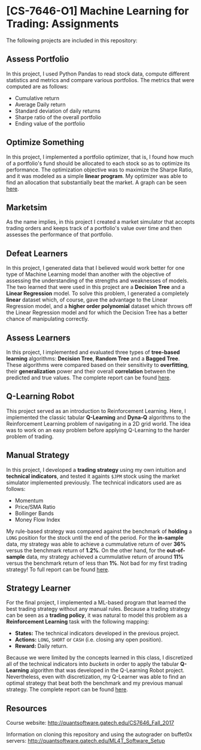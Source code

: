 # [CS-7646-O1] Machine Learning for Trading: Assignments

The following projects are included in this repository:

## Assess Portfolio

In this project, I used Python Pandas to read stock data, compute different statistics and metrics and compare various portfolios. The metrics that were computed are as follows:

* Cumulative return
* Average Daily return
* Standard deviation of daily returns
* Sharpe ratio of the overall portfolio
* Ending value of the portfolio

## Optimize Something

In this project, I implemented a portfolio optimizer, that is, I found how much of a portfolio's fund should be allocated to each stock so as to optimize its performance. The optimization objective was to maximize the Sharpe Ratio, and it was modeled as a simple **linear program**. My optimizer was able to find an allocation that substantially beat the market. A graph can be seen [here](https://github.gatech.edu/arx3/ml4t-assignments/blob/master/optimize_something/plot.pdf).

## Marketsim

As the name implies, in this project I created a market simulator that accepts trading orders and keeps track of a portfolio's value over time and then assesses the performance of that portfolio.

## Defeat Learners

In this project, I generated data that I believed would work better for one type of Machine Learning model than another with the objective of assessing the understanding of the strengths and weaknesses of models. The two learned that were used in this project are a **Decision Tree** and a **Linear Regression** model. To solve this problem, I generated a completely **linear** dataset which, of course, gave the advantage to the Linear Regression model, and a **higher order polynomial** dataset which throws off the Linear Regression model and for which the Decision Tree has a better chance of manipulating correctly.

## Assess Learners

In this project, I implemented and evaluated three types of **tree-based learning** algorithms: **Decision Tree**, **Random Tree** and a **Bagged Tree**. These algorithms were compared based on their sensitivity to **overfitting**, their **generalization** power and their overall **correlation** between the predicted and true values. The complete report can be found [here](https://github.gatech.edu/arx3/ml4t-assignments/blob/master/assess_learners/report/report.pdf).

## Q-Learning Robot

This project served as an introduction to Reinforcement Learning. Here, I implemented the classic tabular **Q-Learning** and **Dyna-Q** algorithms to the Reinforcement Learning problem of navigating in a 2D grid world. The idea was to work on an easy problem before applying Q-Learning to the harder problem of trading.

## Manual Strategy

In this project, I developed a **trading strategy** using my own intuition and **technical indicators**, and tested it againts `$JPM` stock using the market simulator implemented previously. The technical indicators used are as follows:

* Momentum
* Price/SMA Ratio
* Bollinger Bands
* Money Flow Index

My rule-based strategy was compared against the benchmark of **holding** a `LONG` position for the stock until the end of the period. For the **in-sample** data, my strategy was able to achieve a cummulative return of over **36%** versus the benchmark return of **1.2%**. On the other hand, for the **out-of-sample** data, my strategy achieved a cummulative return of around **11%** versus the benchmark return of less than **1%**. Not bad for my first trading strategy! To full report can be found [here](https://github.gatech.edu/arx3/ml4t-assignments/blob/master/manual_strategy/report/report.pdf).

## Strategy Learner

For the final project, I implemented a ML-based program that learned the best trading strategy without any manual rules. Because a trading strategy can be seen as a **trading policy**, it was natural to model this problem as a **Reinforcement Learning** task with the following mapping:

* **States:** The technical indicators developed in the previous project.
* **Actions:** `LONG`, `SHORT` or `CASH` (i.e. closing any open position).
* **Reward:** Daily return.

Because we were limited by the concepts learned in this class, I discretized all of the technical indicators into *buckets* in order to apply the tabular **Q-Learning** algorithm that was developed in the Q-Learning Robot project. Nevertheless, even with discretization, my Q-Learner was able to find an optimal strategy that beat both the benchmark and my previous manual strategy. The complete report can be found [here](https://github.gatech.edu/arx3/ml4t-assignments/blob/master/strategy_learner/report/report.pdf).

## Resources

Course website: http://quantsoftware.gatech.edu/CS7646_Fall_2017

Information on cloning this repository and using the autograder on buffet0x servers: http://quantsoftware.gatech.edu/ML4T_Software_Setup
